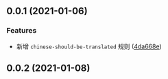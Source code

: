 ## 0.0.1 (2021-01-06)

### Features

* 新增 `chinese-should-be-translated` 规则 ([4da668e](https://github.com/B1gF4ceC4t/eslint-plugin-i18nlint/commit/4da668e))

## 0.0.2 (2021-01-08)



